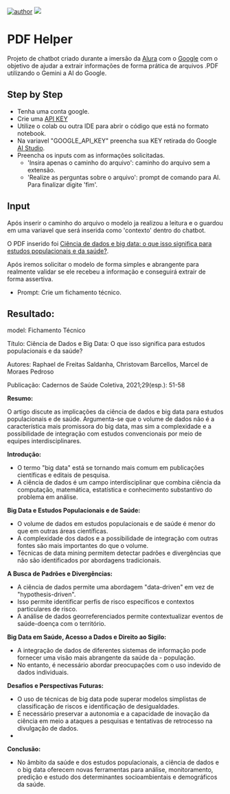 [![author](https://img.shields.io/badge/Author-Rodrigo&nbsp;Martins-red.svg)](https://www.linkedin.com/in/rodrigo-martins-rodrigues/)
[![](https://img.shields.io/badge/Python-3.11+-blue.svg)](https://www.python.org/)


# PDF Helper

Projeto de chatbot criado durante a imersão da [Alura](https://www.alura.com.br/) com o [Google](https://ai.google/) com o objetivo de ajudar a extrair informações de forma prática de arquivos .PDF utilizando o Gemini a AI do Google. 


## Step by Step 

- Tenha uma conta google.
- Crie uma [API KEY](https://aistudio.google.com/app/apikey)
- Utilize o colab ou outra IDE para abrir o código que está no formato notebook.
- Na variavel "GOOGLE_API_KEY" preencha sua KEY retirada do Google [AI Studio](https://aistudio.google.com/app/apikey).
- Preencha os inputs com as informações solicitadas.
    - 'Insira apenas o caminho do arquivo': caminho do arquivo sem a extensão.
    - 'Realize as perguntas sobre o arquivo': prompt de comando para AI. Para finalizar digite 'fim'.  

## Input

Após inserir o caminho do arquivo o modelo ja realizou a leitura e o guardou em uma variavel que será inserida como 'contexto' dentro do chatbot. 

O PDF inserido foi [Ciência de dados e big data: o que isso significa
para estudos populacionais e da saúde?](https://www.scielo.br/j/cadsc/a/JWLSWTVvPcKkkbB6p5VPVTL/?format=pdf&lang=pt).

Após iremos solicitar o modelo de forma simples e abrangente para realmente validar se ele recebeu a informação e conseguirá extrair de forma assertiva. 


- Prompt: Crie um fichamento técnico.

## Resultado: 

model: Fichamento Técnico

Título: Ciência de Dados e Big Data: O que isso significa para estudos populacionais e da saúde?

Autores: Raphael de Freitas Saldanha, Christovam Barcellos, Marcel de Moraes Pedroso

Publicação: Cadernos de Saúde Coletiva, 2021;29(esp.): 51-58

**Resumo:**

O artigo discute as implicações da ciência de dados e big data para estudos populacionais e de saúde. Argumenta-se que o volume de dados não é a característica mais promissora do big data, mas sim a complexidade e a possibilidade de integração com estudos convencionais por meio de equipes interdisciplinares.

**Introdução:**

- O termo "big data" está se tornando mais comum em publicações científicas e editais de pesquisa.
- A ciência de dados é um campo interdisciplinar que combina ciência da computação, matemática, estatística e conhecimento substantivo do problema em análise.

**Big Data e Estudos Populacionais e de Saúde:**

- O volume de dados em estudos populacionais e de saúde é menor do que em outras áreas científicas.
- A complexidade dos dados e a possibilidade de integração com outras fontes são mais importantes do que o volume.
- Técnicas de data mining permitem detectar padrões e divergências que não são identificados por abordagens tradicionais.


**A Busca de Padrões e Divergências:**

- A ciência de dados permite uma abordagem "data-driven" em vez de "hypothesis-driven".
- Isso permite identificar perfis de risco específicos e contextos particulares de risco.
- A análise de dados georreferenciados permite contextualizar eventos de saúde-doença com o território.
  
**Big Data em Saúde, Acesso a Dados e Direito ao Sigilo:**

- A integração de dados de diferentes sistemas de informação pode fornecer uma visão mais abrangente da saúde da - população.
- No entanto, é necessário abordar preocupações com o uso indevido de dados individuais.
  
**Desafios e Perspectivas Futuras:**

- O uso de técnicas de big data pode superar modelos simplistas de classificação de riscos e identificação de desigualdades.
- É necessário preservar a autonomia e a capacidade de inovação da ciência em meio a ataques a pesquisas e tentativas de retrocesso na divulgação de dados.
- 
**Conclusão:**

- No âmbito da saúde e dos estudos populacionais, a ciência de dados e o big data oferecem novas ferramentas para análise, monitoramento, predição e estudo dos determinantes socioambientais e demográficos da saúde.
